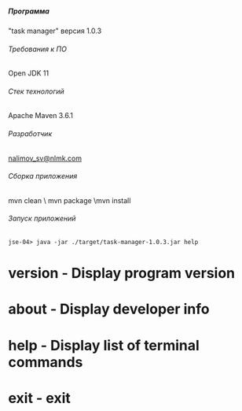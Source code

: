 ##### Программа
"task manager" версия 1.0.3
###### Требования к ПО
Open JDK 11
###### Стек технологий
Apache Maven 3.6.1
###### Разработчик
nalimov_sv@nlmk.com
###### Сборка приложения
mvn clean \ mvn package \mvn install
###### Запуск приложений
```
jse-04> java -jar ./target/task-manager-1.0.3.jar help
```
# version - Display program version
# about - Display developer info
# help - Display list of terminal commands
# exit - exit